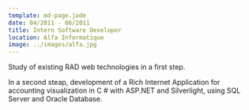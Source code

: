 ```yaml
---
template: md-page.jade
date: 04/2011 - 06/2011
title: Intern Software Developer
location: Alfa Informatique
image: ../images/alfa.jpg
---
```

Study of existing RAD web technologies in a first step.

In a second steap, development of a Rich Internet Application for accounting visualization in C # with ASP.NET and Silverlight, using SQL Server and Oracle Database.